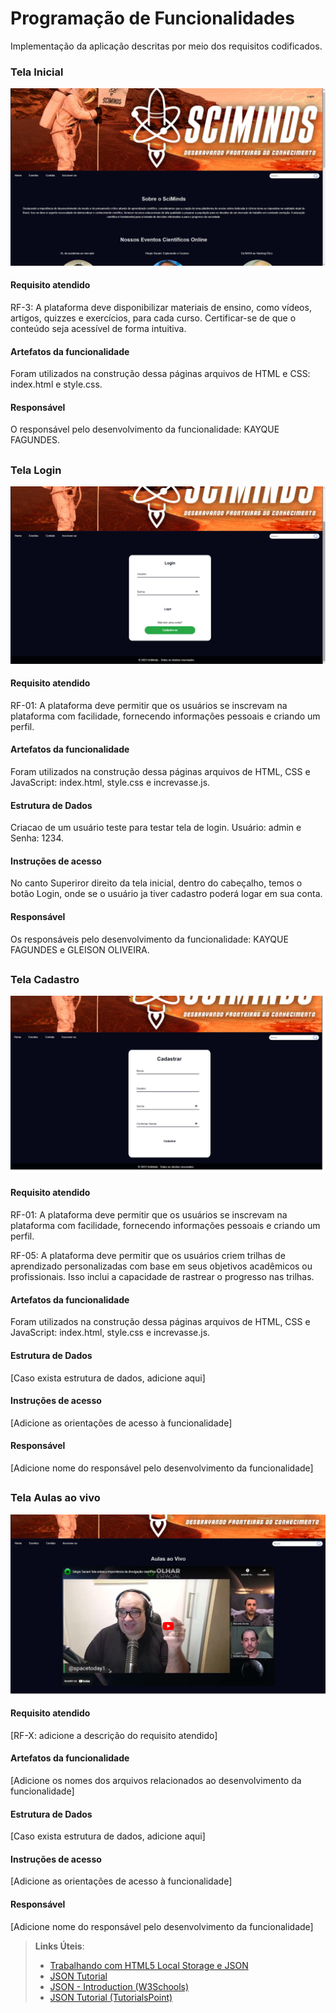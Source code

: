 # Programação de Funcionalidades

Implementação da aplicação descritas por meio dos requisitos codificados. 


### Tela Inicial

![Tela Inicial](https://github.com/ICEI-PUC-Minas-PMV-ADS/pmv-ads-2023-2-e1-proj-web-t14-sciminds/blob/main/documentos/img/paginaHome.jpg)


#### Requisito atendido

RF-3: A plataforma deve disponibilizar materiais de ensino, como vídeos, artigos, quizzes e exercícios, para cada curso. Certificar-se de que o conteúdo seja acessível de forma intuitiva.


#### Artefatos da funcionalidade

Foram utilizados na construção dessa páginas arquivos de HTML e CSS: index.html e style.css. 


#### Responsável

O responsável pelo desenvolvimento da funcionalidade: KAYQUE FAGUNDES.

##
### Tela Login

![Tela Inicial](https://github.com/ICEI-PUC-Minas-PMV-ADS/pmv-ads-2023-2-e1-proj-web-t14-sciminds/blob/main/documentos/img/telaLogin.png)


#### Requisito atendido

RF-01: A plataforma deve permitir que os usuários se inscrevam na plataforma com facilidade, fornecendo informações pessoais e criando um perfil.


#### Artefatos da funcionalidade

Foram utilizados na construção dessa páginas arquivos de HTML, CSS e JavaScript: index.html, style.css e increvasse.js. 

#### Estrutura de Dados

Criacao de um usuário teste para testar tela de login. Usuário: admin e Senha: 1234.

#### Instruções de acesso

No canto Superiror direito da tela inicial, dentro do cabeçalho, temos o botão Login, onde se o usuário ja tiver cadastro poderá logar em sua conta.


#### Responsável

Os responsáveis pelo desenvolvimento da funcionalidade: KAYQUE FAGUNDES e GLEISON OLIVEIRA.

##
### Tela Cadastro

![Tela Inicial](https://github.com/ICEI-PUC-Minas-PMV-ADS/pmv-ads-2023-2-e1-proj-web-t14-sciminds/blob/main/documentos/img/telacadastro.png)


#### Requisito atendido

RF-01: A plataforma deve permitir que os usuários se inscrevam na plataforma com facilidade, fornecendo informações pessoais e criando um perfil.

RF-05: A plataforma deve permitir que os usuários criem trilhas de aprendizado personalizadas com base em seus objetivos acadêmicos ou profissionais. Isso inclui a capacidade de rastrear o progresso nas trilhas.



#### Artefatos da funcionalidade

Foram utilizados na construção dessa páginas arquivos de HTML, CSS e JavaScript: index.html, style.css e increvasse.js.


#### Estrutura de Dados

[Caso exista estrutura de dados, adicione aqui]


#### Instruções de acesso

[Adicione as orientações de acesso à funcionalidade]


#### Responsável

[Adicione nome do responsável pelo desenvolvimento da funcionalidade]

##
### Tela Aulas ao vivo

![Tela Inicial](https://github.com/ICEI-PUC-Minas-PMV-ADS/pmv-ads-2023-2-e1-proj-web-t14-sciminds/blob/main/documentos/img/telaAulas.png)


#### Requisito atendido

[RF-X: adicione a descrição do requisito atendido]


#### Artefatos da funcionalidade

[Adicione os nomes dos arquivos relacionados ao desenvolvimento da funcionalidade]


#### Estrutura de Dados

[Caso exista estrutura de dados, adicione aqui]


#### Instruções de acesso

[Adicione as orientações de acesso à funcionalidade]


#### Responsável

[Adicione nome do responsável pelo desenvolvimento da funcionalidade]




> **Links Úteis**:
> - [Trabalhando com HTML5 Local Storage e JSON](https://www.devmedia.com.br/trabalhando-com-html5-local-storage-e-json/29045)
> - [JSON Tutorial](https://www.w3resource.com/JSON)
> - [JSON - Introduction (W3Schools)](https://www.w3schools.com/js/js_json_intro.asp)
> - [JSON Tutorial (TutorialsPoint)](https://www.tutorialspoint.com/json/index.htm)

